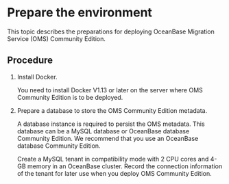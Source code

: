 # Prepare the environment

This topic describes the preparations for deploying OceanBase Migration Service (OMS) Community Edition. 

## Procedure 

1. Install Docker. 
   
   You need to install Docker V1.13 or later on the server where OMS Community Edition is to be deployed. 

2. Prepare a database to store the OMS Community Edition metadata. 
   
   A database instance is required to persist the OMS metadata. This database can be a MySQL database or OceanBase database Community Edition. We recommend that you use an OceanBase database Community Edition. 

   Create a MySQL tenant in compatibility mode with 2 CPU cores and 4-GB memory in an OceanBase cluster. Record the connection information of the tenant for later use when you deploy OMS Community Edition. 
